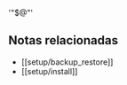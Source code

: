 '"$@"'

<!-- RELATED:START -->
## Notas relacionadas
- [[setup/backup_restore]]
- [[setup/install]]
<!-- RELATED:END -->
